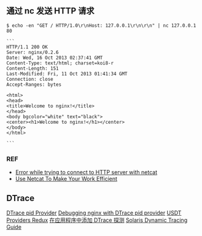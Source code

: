## 通过 nc 发送 HTTP 请求

    $ echo -en "GET / HTTP/1.0\r\nHost: 127.0.0.1\r\n\r\n" | nc 127.0.0.1 80
    
    ```
    HTTP/1.1 200 OK
    Server: nginx/0.2.6
    Date: Wed, 16 Oct 2013 02:37:41 GMT
    Content-Type: text/html; charset=koi8-r
    Content-Length: 151
    Last-Modified: Fri, 11 Oct 2013 01:41:34 GMT
    Connection: close
    Accept-Ranges: bytes
    
    <html>
    <head>
    <title>Welcome to nginx!</title>
    </head>
    <body bgcolor="white" text="black">
    <center><h1>Welcome to nginx!</h1></center>
    </body>
    </html>
    
    ```

### REF

* [Error while trying to connect to HTTP server with netcat](http://www.techques.com/question/2-412197/Error-while-trying-to-connect-to-HTTP-server-with-netcat)
* [Use Netcat To Make Your Work Efficient](http://blog.eood.cn/tag/netcat)

## DTrace
[DTrace pid Provider](http://dtrace.org/blogs/brendan/2011/02/09/dtrace-pid-provider/)
[Debugging nginx with DTrace pid provider](http://nginx.org/en/docs/nginx_dtrace_pid_provider.html)
[USDT Providers Redux](http://dtrace.org/blogs/dap/2011/12/13/usdt-providers-redux/)
[在应用程序中添加 DTrace 探测](http://www.ibm.com/developerworks/cn/aix/library/au-dtraceprobes.html)
[Solaris Dynamic Tracing Guide](http://docs.oracle.com/cd/E19253-01/817-6223/index.html)